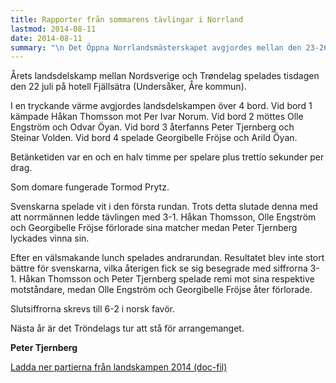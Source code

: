 ```yaml
---
title: Rapporter från sommarens tävlingar i Norrland
lastmod: 2014-08-11
date: 2014-08-11
summary: "\n Det Öppna Norrlandsmästerskapet avgjordes mellan den 23-26 juli. Spelplatsen var hotell Fjällsätra (Undersåker, Åre kommun). \n 11 spelare (4 svenskar och 7 norrmän) spelade 7 ronder monrad. Betänketiden var en och en halv timme per spelare plus trettio sekunder per drag. \n Som domare fungerade Lennart Burman, Östersund. \n På förhand såg det ut som om det skulle bli stor norsk dominans och till stor del besannades denna teori. \n Turneringssegern stod mellan Per Ivar Norum och Olle Engström. Dessa båda var obesegrade inför slutronden. Tillsist segrade Norum på 6.5 poäng, 0,5 poäng före en hårt kämpande Engström. Norum har nu 5 raka segrar i NM. Tormod Prytz kom på tredje plats. \n Vädret var mycket vackert, men väl varmt för schackliga aktiviteter. Turneringen kunde inte, på grund av värmen, genomföras i den vanliga spellokalen, utan fick avgöras i en  annan lokal, denna var dock väl så bra som den ”vanliga” lokalen. \n Utöver schackspelandet bestod dagarna av mycket mat och trevlig samvaro. \n Datum för nästa års Öppna NM är redan ”spikat”. Turneringen går av stapeln mellan den 8-11 juli 2015, även nästa år håller vi till på hotell Fjällsätra. \n Till sist återstår bara att rikta ett varmt tack till alla de spelare som deltog i turneringen. Ett extra stort tack till personalen på hotell Fjällsätra, vilken alltid tar hand om oss på ett fantastiskt sätt. \n Peter Tjernberg \n Ladda ner partierna från mästerskapet (doc-fil) \n Slutställning, Öppna Norrlandsmästerskapet 2014 \n 1. Per Ivar Norum 6,5 \n 2. Olle Engström 6,0 \n 3. Tormod Prytz 5,0 \n 4. Steinar Volden 4,0 (24), (27), og (30) \n 5. John Sollén 4,0 (23,5) , (26,5) og (26,5) \n 6. Oddvar Øyan 3,5 \n 7. Arild Øyan 3,0 (21,5), (22,5) og (22,5) \n 8. Kari Kristine Engan 3,0 (21), (22), (22) og Berger: 4,25 \n 9. Peter Tjernberg 3,0 (21), (22), (22) og Berger: 4,0 \n 10. John Sandell 3,0 (20,5), (21,5) og (21,5) \n 11. Georgibelle Fröjse 1,0 Sidan granskades senast 2014-08-11 \t\n\t   Rapport och partier från landsdelskampen 2014."
---
```


Årets landsdelskamp mellan Nordsverige och Trøndelag spelades tisdagen den 22 juli på hotell Fjällsätra (Undersåker, Åre kommun).

I en tryckande värme avgjordes landsdelskampen över 4 bord. Vid bord 1 kämpade Håkan Thomsson mot Per Ivar Norum. Vid bord 2 möttes Olle Engström och Odvar Öyan. Vid bord 3 återfanns Peter Tjernberg och Steinar Volden. Vid bord 4 spelade Georgibelle Fröjse och Arild Öyan.

Betänketiden var en och en halv timme per spelare plus trettio sekunder per drag.

Som domare fungerade Tormod Prytz.

Svenskarna spelade vit i den första rundan. Trots detta slutade denna med att norrmännen ledde tävlingen med 3-1. Håkan Thomsson, Olle Engström och Georgibelle Fröjse förlorade sina matcher medan Peter Tjernberg lyckades vinna sin.

Efter en välsmakande lunch spelades andrarundan. Resultatet blev inte stort bättre för svenskarna, vilka återigen fick se sig besegrade med siffrorna 3-1. Håkan Thomsson och Peter Tjernberg spelade remi mot sina respektive motståndare, medan Olle Engström och Georgibelle Fröjse åter förlorade.

Slutsiffrorna skrevs till 6-2 i norsk favör.

Nästa år är det Tröndelags tur att stå för arrangemanget.

**Peter Tjernberg**

[Ladda ner partierna från landskampen 2014 (doc-fil)](/file/landsdelskamp2014_partier.doc)
